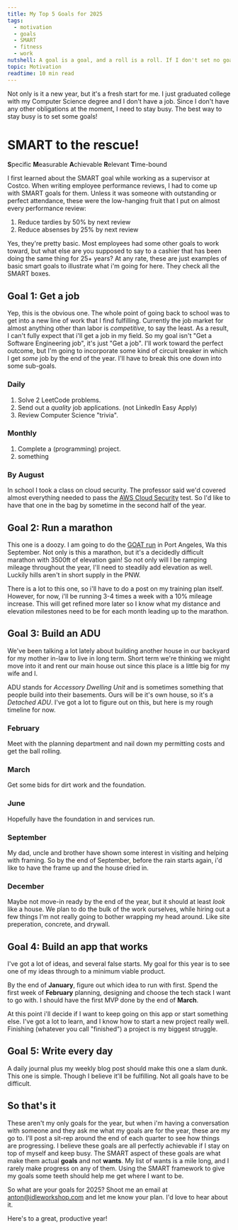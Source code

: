 ```yaml
---
title: My Top 5 Goals for 2025
tags:
  - motivation
  - goals
  - SMART
  - fitness
  - work
nutshell: A goal is a goal, and a roll is a roll. If I don't set no goals, then I don't eat no rolls.
topic: Motivation
readtime: 10 min read
---
```

Not only is it a new year, but it's a fresh start for me. I just graduated college with my Computer Science degree and I don't have a job. Since I don't have any other obligations at the moment, I need to stay busy. The best way to stay busy is to set some goals! 

<!-- summary -->
# SMART to the rescue!
**S**pecific **M**easurable **A**chievable **R**elevant **T**ime-bound

I first learned about the SMART goal while working as a supervisor at Costco. When writing employee performance reviews, I had to come up with SMART goals for them. Unless it was someone with outstanding or perfect attendance, these were the low-hanging fruit that I put on almost every performance review:

1. Reduce tardies by 50% by next review
2. Reduce absenses by 25% by next review

Yes, they're pretty basic. Most employees had some other goals to work toward, but what else are you supposed to say to a cashier that has been doing the same thing for 25+ years? At any rate, these are just examples of basic smart goals to illustrate what i'm going for here. They check all the SMART boxes.

## Goal 1: Get a job

Yep, this is the obvious one. The whole point of going back to school was to get into a new line of work that I find fulfilling. Currently the job market for almost anything other than labor is *competitive*, to say the least. As a result, I can't fully expect that i'll get a job in my field. So my goal isn't "Get a Software Engineering job", it's just "Get a job". I'll work toward the perfect outcome, but I'm going to incorporate some kind of circuit breaker in which I get *some* job by the end of the year. I'll have to break this one down into some sub-goals.

### Daily
1. Solve 2 LeetCode problems.
2. Send out a *quality* job applications. (not LinkedIn Easy Apply)
3. Review Computer Science "trivia". 

### Monthly
1. Complete a (programming) project.
2. something

### By August
In school I took a class on cloud security. The professor said we'd covered almost everything needed to pass the [AWS Cloud Security](https://aws.amazon.com/certification/certified-security-specialty/?pp=cert&c=exam&z=4) test. So I'd like to have that one in the bag by sometime in the second half of the year.

## Goal 2: Run a marathon
This one is a doozy. I am going to do the [GOAT run](https://peninsulaadventuresports.com/events/goat-run/) in Port Angeles, Wa this September. Not only is this a marathon, but it's a decidedly difficult marathon with 3500ft of elevation gain! So not only will I be ramping mileage throughout the year, I'll need to steadily add elevation as well. Luckily hills aren't in short supply in the PNW.

There is a lot to this one, so i'll have to do a post on my training plan itself. However, for now, i'll be running 3-4 times a week with a 10% mileage increase. This will get refined more later so I know what my distance and elevation milestones need to be for each month leading up to the marathon.

## Goal 3: Build an ADU
We've been talking a lot lately about building another house in our backyard for my mother in-law to live in long term. Short term we're thinking we might move into it and rent our main house out since this place is a little big for my wife and I.

ADU stands for *Accessory Dwelling Unit* and is sometimes something that people build into their basements. Ours will be it's own house, so it's a *Detached ADU*. I've got a lot to figure out on this, but here is my rough timeline for now.

### February
Meet with the planning department and nail down my permitting costs and get the ball rolling.
### March
Get some bids for dirt work and the foundation.

### June
Hopefully have the foundation in and services run.

### September
My dad, uncle and brother have shown some interest in visiting and helping with framing. So by the end of September, before the rain starts again, i'd like to have the frame up and the house dried in.

### December
Maybe not move-in ready by the end of the year, but it should at least *look* like a house. We plan to do the bulk of the work ourselves, while hiring out a few things I'm not really going to bother wrapping my head around. Like site preperation, concrete, and drywall.
## Goal 4: Build an app that works
I've got a lot of ideas, and several false starts. My goal for this year is to see one of my ideas through to a minimum viable product. 

By the end of **January**, figure out which idea to run with first.
Spend the first week of **February** planning, designing and choose the tech stack I want to go with.
I should have the first MVP done by the end of **March**.

At this point i'll decide if I want to keep going on this app or start something else. I've got a lot to learn, and I know how to start a new project really well. Finishing (whatever you call "finished") a project is my biggest struggle. 

## Goal 5: Write every day
A daily journal plus my weekly blog post should make this one a slam dunk. This one is simple. Though I believe it'll be fulfilling. Not all goals have to be difficult.

## So that's it
These aren't my only goals for the year, but when i'm having a conversation with someone and they ask me what my goals are for the year, these are my go to. I'll post a sit-rep around the end of each quarter to see how things are progressing. I believe these goals are all perfectly achievable if I stay on top of myself and keep busy. The SMART aspect of these goals are what make them actual **goals** and not **wants**. My list of wants is a mile long, and I rarely make progress on any of them. Using the SMART framework to give my goals some teeth should help me get where I want to be.

So what are your goals for 2025? Shoot me an email at anton@idleworkshop.com and let me know your plan. I'd love to hear about it.

Here's to a great, productive year!
